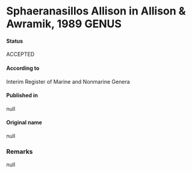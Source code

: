 Sphaeranasillos Allison in Allison & Awramik, 1989 GENUS
=======

#### Status
ACCEPTED

#### According to
Interim Register of Marine and Nonmarine Genera

#### Published in
null

#### Original name
null

### Remarks
null